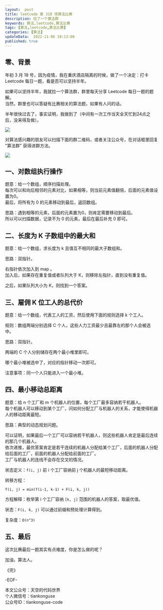 ```yaml
---   
layout:  post  
title: leetcode 第 318 场算法比赛  
description: 拉了一个算法群  
keywords: 算法,leetcode,算法比赛  
tags: [算法,leetcode,算法比赛]    
categories: [算法]  
updateData:  2022-11-06 18:13:00  
published: true  
---  
```



## 零、背景  


年初 3 月 18 号，因为疫情，我在重庆酒店隔离的时候，做了一个决定：打卡 Leetcode 每日一题，看是否可以坚持半年。  


如果可以坚持半年，我就拉一个算法群，群里每天分享 Leetcode 每日一题的题解。  
当然，群里也可以答疑有比赛相关的算法题，如果有人问的话。  


半年很快过去了，事实证明，我做到了（中间有一次工作当天全天忙到24点之后，没来得及做）。  


![](https://res2022.tiankonguse.com/images/2022/11/06/001.png)  


对算法感兴趣的朋友可以扫描下面的群二维码，或者关注公众号，在对话框里回复 "算法群" 获得进群方法。  


![](https://res2022.tiankonguse.com/images/2022/11/06/002.jpg)  




## 一、对数组执行操作  


题意：给一个数组，顺序扫描处理。  
每次可以和向后相邻的元素对比，如果相等，则当前元素值翻倍，后面的元素值设置为0。  
最后，将所有为 0 的元素移动到最后，返回数组。  


思路：遇到相等的元素，后面的元素置为0，则肯定需要移动到最后。  
所以可以扫描数据，记录不为 0 的元素，最后在最后补充 0 即可。  


## 二、长度为 K 子数组中的最大和  


题意：给一个数组，求长度为 k 且值互不相同的最大子数组和。  


思路：双指针。  


右指针依次加入到 map 。  
加入后，如果存在重复值或者队列大于 K，则移除左指针，直到没有重复值。  


之后，如果队列大小为 K，则找到一个答案。  


## 三、雇佣 K 位工人的总代价  


题意：给一个数组，代表工人的工资，然后使用下面的规则选择 k 个工人。  


规则：数组两端分别选择 C 个人，这些人力工资最少且最靠左的那个人会被选中。  



思路：双指针。  


两端的 C 个人分别储存在两个最小堆里即可。  


哪个最小堆被选中了，对应的指针移动一次即可。  


注意事项：同一个人只能进入一个最小堆。  


## 四、最小移动总距离  


题意：给 n 个工厂和 m 个机器人的位置，每个工厂最多容纳若干机器人。  
每个机器人可以移动到某个工厂，问如何分配工厂与机器人的关系，才能使得机器人的移动距离最短。  


思路：典型的动态规划问题。  


可以证明，如果最后一个工厂可以容纳若干机器人，则这些机器人肯定是最后连续的那几个机器人。  
依次递推，最优答案肯定是若干连续的机器人分配给某个工厂，后面的机器人分配给后面的工厂，前面的机器人分配给前面的工厂。  
工厂与机器人的连线不会存在交叉的情况。  



状态定义：`f(i, j)` 前 i 个工厂容纳前 j 个机器人的最短移动距离。  


转移方程：  


```
f(i, j) = min(f(i-1, k-1) + F(i, k, j))
```


方程解释：枚举第 i 个工厂容纳 `[k, j]` 范围的机器人的答案，取最优值。  


状态：`F(i, k, j)` 可以通过前缀和预处理计算得到。  


复杂度：`O(n^3)`  



## 五、最后  



这次比赛最后一题其实有点难度，你是怎么做的呢？  





加油，算法人。  


《完》  


-EOF-  



本文公众号：天空的代码世界  
个人微信号：tiankonguse  
公众号ID：tiankonguse-code  
  

